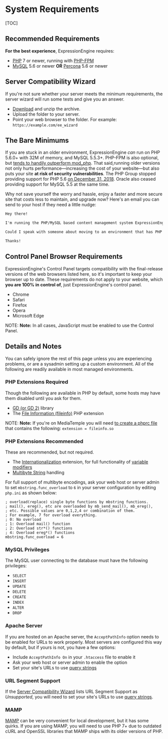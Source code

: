 <!--
    This source file is part of the open source project
    ExpressionEngine User Guide (https://github.com/ExpressionEngine/ExpressionEngine-User-Guide)

    @link      https://expressionengine.com/
    @copyright Copyright (c) 2003-2020, Packet Tide, LLC (https://packettide.com)
    @license   https://expressionengine.com/license Licensed under Apache License, Version 2.0
-->

# System Requirements

[TOC]

## Recommended Requirements

**For the best experience**, ExpressionEngine requires:

- [PHP](http://www.php.net/) 7 or newer, running with [PHP-FPM](http://php.net/manual/en/install.fpm.php)
- [MySQL](http://www.mysql.com/) 5.6 or newer **OR** [Percona](https://www.percona.com/software/mysql-database/percona-server) 5.6 or newer

## Server Compatibility Wizard

If you're not sure whether your server meets the minimum requirements, the server wizard will run some tests and give you an answer.

- [Download](https://expressionengine.com/asset/file/ee_server_wizard.zip) and unzip the archive.
- Upload the folder to your server.
- Point your web browser to the folder. For example: `https://example.com/ee_wizard`

## The Bare Minimums

If you are stuck in an older environment, ExpressionEngine _can_ run on PHP 5.6.0+ with 32M of memory, and MySQL 5.5.3+. PHP-FPM is also optional, but [tends to handily outperform mod_php](https://www.cloudways.com/blog/php-fpm-on-cloud/). That said,running older versions not only hurts performance—increasing the cost of your website—but also puts your site **at risk of security vulnerabilities**. The PHP Group stopped providing support for PHP 5.6 [on December 31, 2018](http://php.net/supported-versions.php). Oracle also ceased providing support for MySQL 5.5 at the same time.

Why not save yourself the worry and hassle, enjoy a faster and more secure site that costs less to maintain, and upgrade now? Here's an email you can send to your host if they need a little nudge:

```md
Hey there!

I'm running the PHP/MySQL based content management system ExpressionEngine, and would like to make sure it's speedy, secure, and making the most efficient use of the resources available on my server.

Could I speak with someone about moving to an environment that has PHP 7+ and MySQL 5.6+? If they are available, I'd love to use PHP-FPM to implement PHP, and Percona as a drop-in replacement for MySQL, too.

Thanks!
```

## Control Panel Browser Requirements

ExpressionEngine's Control Panel targets compatibility with the final-release versions of the web browsers listed here, so it's important to keep your browser up to date. These requirements do not apply to your website, which **you are 100% in control of**, just ExpressionEngine's control panel.

- Chrome
- Safari
- Firefox
- Opera
- Microsoft Edge

NOTE: **Note:** In all cases, JavaScript must be enabled to use the Control Panel.

## Details and Notes

You can safely ignore the rest of this page unless you are experiencing problems, or are a sysadmin setting up a custom environment. All of the following are readily available in most managed environments.

### PHP Extensions Required

Though the following are available in PHP by default, some hosts may have them disabled until you ask for them.

- [GD (or GD 2)](http://www.php.net/manual/en/ref.image.php) library
- The [File Information (fileinfo)](http://php.net/manual/en/book.fileinfo.php) PHP extension

NOTE: **Note:** If you're on MediaTemple you will need [to create a phprc file](http://wiki.dreamhost.com/PHP.ini#How_to_add_a_phprc_file) that contains the following: `extension = fileinfo.so`

### PHP Extensions Recommended

These are recommended, but not required.

- The [Internationalization](http://php.net/manual/en/book.intl.php) extension, for full functionality of [variable modifiers](templates/variable-modifiers.md)
- [Multibyte String](http://php.net/manual/en/mbstring.installation.php) handling

For full support of multibyte encodings, ask your web host or server admin to set `mbstring.func_overload` to `6` in your server configuration by editing `php.ini` as shown below:

    ; overload(replace) single byte functions by mbstring functions.
    ; mail(), ereg(), etc are overloaded by mb_send_mail(), mb_ereg(),
    ; etc. Possible values are 0,1,2,4 or combination of them.
    ; For example, 7 for overload everything.
    ; 0: No overload
    ; 1: Overload mail() function
    ; 2: Overload str*() functions
    ; 4: Overload ereg*() functions
    mbstring.func_overload = 6

### MySQL Privileges

The MySQL user connecting to the database must have the following privileges:

- `SELECT`
- `INSERT`
- `UPDATE`
- `DELETE`
- `CREATE`
- `INDEX`
- `ALTER`
- `DROP`

### Apache Server

If you are hosted on an Apache server, the `AcceptPathInfo` option needs to be enabled for URLs to work properly. Most servers are configured this way by default, but if yours is not, you have a few options:

- Include `AcceptPathInfo On` in your `.htaccess` file to enable it
- Ask your web host or server admin to enable the option
- Set your site's URLs to use [query strings](general/url-structure.md#query-strings)

### URL Segment Support

If the [Server Compatibility Wizard](#server-compatibility-wizard) lists URL Segment Support as _Unsupported_, you will need to set your site's URLs to use [query strings](general/url-structure.md#query-strings).

### MAMP

[MAMP](https://www.mamp.info/en/) can be very convenient for local development, but it has some quirks. If you are using MAMP, you will need to use PHP 7+ due to outdated cURL and OpenSSL libraries that MAMP ships with its older versions of PHP.
